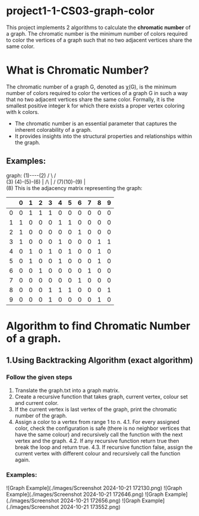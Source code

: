 # project1-1-CS03-graph-color
 
This project implements 2 algorithms to calculate the **chromatic number** of a graph. The chromatic number is the minimum number of colors required to color the vertices of a graph such that no two adjacent vertices share the same color.

# What is Chromatic Number?
The chromatic number of a graph G, denoted as χ(G), is the minimum number of colors required to color the vertices of a graph G in such a way that no two adjacent vertices share the same color. Formally, it is the smallest positive integer k for which there exists a proper vertex coloring with k colors.

- The chromatic number is an essential parameter that captures the inherent colorability of a graph.
- It provides insights into the structural properties and relationships within the graph.

## Examples:
graph:
        (1)----(2)
        / \     / \
      (3)  (4)-(5)-(6)
       |    /\  | /
      (7)(10)-(9)
       |    
      (8)
This is the adjacency matrix representing the graph:

|   | 0 | 1 | 2 | 3 | 4 | 5 | 6 | 7 | 8 | 9 |
|---|---|---|---|---|---|---|---|---|---|---|
| 0 | 0 | 1 | 1 | 1 | 0 | 0 | 0 | 0 | 0 | 0 |
| 1 | 1 | 0 | 0 | 0 | 1 | 1 | 0 | 0 | 0 | 0 |
| 2 | 1 | 0 | 0 | 0 | 0 | 0 | 1 | 0 | 0 | 0 |
| 3 | 1 | 0 | 0 | 0 | 1 | 0 | 0 | 0 | 1 | 1 |
| 4 | 0 | 1 | 0 | 1 | 0 | 1 | 0 | 0 | 1 | 0 |
| 5 | 0 | 1 | 0 | 0 | 1 | 0 | 0 | 0 | 1 | 0 |
| 6 | 0 | 0 | 1 | 0 | 0 | 0 | 0 | 1 | 0 | 0 |
| 7 | 0 | 0 | 0 | 0 | 0 | 0 | 1 | 0 | 0 | 0 |
| 8 | 0 | 0 | 0 | 1 | 1 | 1 | 0 | 0 | 0 | 1 |
| 9 | 0 | 0 | 0 | 1 | 0 | 0 | 0 | 0 | 1 | 0 |
    
# Algorithm to find Chromatic Number of a graph.

## 1.Using Backtracking Algorithm (exact algorithm)
### Follow the given steps

1. Translate the graph.txt into a graph matrix.
2. Create a recursive function that takes graph, current vertex, colour set and current color.
3. If the current vertex is last vertex of the graph, print the chromatic number of the graph.
4. Assign a color to a vertex from range 1 to n.
    4.1. For every assigned color, check the configuration is safe (there is no neighbor vertices that have the same colour) and recursively call the function with the next vertex and the graph.
    4.2. If any recursive function return true then break the loop and return true.
    4.3. If recursive function false, assign the current vertex with different colour and recursively call the function again.

### Examples:
![Graph Example](./images/Screenshot 2024-10-21 172130.png)
![Graph Example](./images/Screenshot 2024-10-21 172646.png)
![Graph Example](./images/Screenshot 2024-10-21 172656.png)
![Graph Example](./images/Screenshot 2024-10-21 173552.png)





